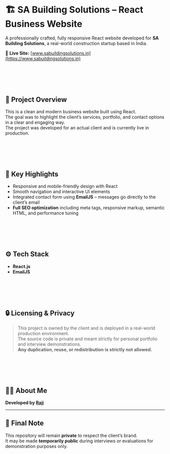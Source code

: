 # 🏗️ SA Building Solutions – React Business Website

A professionally crafted, fully responsive React website developed for **SA Building Solutions**, a real-world construction startup based in India.

🔗 **Live Site:** [www.sabuildingsolutions.in](https://www.sabuildingsolutions.in)


<br><br>
---

## 📌 Project Overview

This is a clean and modern business website built using React.  
The goal was to highlight the client’s services, portfolio, and contact options in a clear and engaging way.  
The project was developed for an actual client and is currently live in production.


<br><br>
---

## 🚀 Key Highlights

- Responsive and mobile-friendly design with React  
- Smooth navigation and interactive UI elements  
- Integrated contact form using **EmailJS** – messages go directly to the client’s email  
- **Full SEO optimization** including meta tags, responsive markup, semantic HTML, and performance tuning


<br><br>
---

## ⚙️ Tech Stack

- **React.js**  
- **EmailJS**


<br><br>
---

## 🔒 Licensing & Privacy

> This project is owned by the client and is deployed in a real-world production environment.  
> The source code is private and meant strictly for personal portfolio and interview demonstrations.  
> **Any duplication, reuse, or redistribution is strictly not allowed.**


<br><br>
---

## 🧑‍💻 About Me

**Developed by [Raji](https://github.com/raji-s-dev)**  




---

## 🎯 Final Note

This repository will remain **private** to respect the client’s brand.  
It may be made **temporarily public** during interviews or evaluations for demonstration purposes only.
